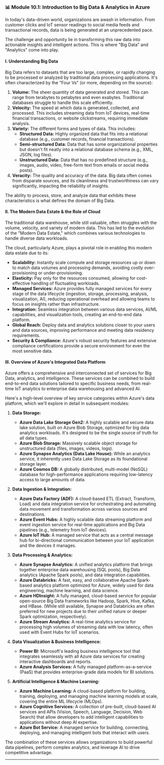 ### **📊 Module 10.1: Introduction to Big Data & Analytics in Azure**

In today's data-driven world, organizations are awash in information. From customer clicks and IoT sensor readings to social media feeds and transactional records, data is being generated at an unprecedented pace. 

The challenge and opportunity lie in transforming this raw data into actionable insights and intelligent actions. This is where "Big Data" and "Analytics" come into play.

#### **I. Understanding Big Data**

Big Data refers to datasets that are too large, complex, or rapidly changing to be processed or analyzed by traditional data processing applications. It's often characterized by the "Four Vs" (or more, depending on the source):

1.  **Volume:** The sheer quantity of data generated and stored. This can range from terabytes to petabytes and even exabytes. Traditional databases struggle to handle this scale efficiently.
2.  **Velocity:** The speed at which data is generated, collected, and processed. This includes streaming data from IoT devices, real-time financial transactions, or website clickstreams, requiring immediate analysis.
3.  **Variety:** The different forms and types of data. This includes:
    * **Structured Data:** Highly organized data that fits into a relational database (e.g., customer records, financial transactions).
    * **Semi-structured Data:** Data that has some organizational properties but doesn't fit neatly into a relational database schema (e.g., XML, JSON, log files).
    * **Unstructured Data:** Data that has no predefined structure (e.g., images, audio, video, free-form text from emails or social media posts).
4.  **Veracity:** The quality and accuracy of the data. Big data often comes from disparate sources, and its cleanliness and trustworthiness can vary significantly, impacting the reliability of insights.

The ability to process, store, and analyze data that exhibits these characteristics is what defines the domain of Big Data.

#### **II. The Modern Data Estate & the Role of Cloud**

The traditional data warehouse, while still valuable, often struggles with the volume, velocity, and variety of modern data. This has led to the evolution of the "Modern Data Estate," which combines various technologies to handle diverse data workloads.

The cloud, particularly Azure, plays a pivotal role in enabling this modern data estate due to its:

* **Scalability:** Instantly scale compute and storage resources up or down to match data volumes and processing demands, avoiding costly over-provisioning or under-provisioning.
* **Elasticity:** Pay only for the resources consumed, allowing for cost-effective handling of fluctuating workloads.
* **Managed Services:** Azure provides fully managed services for every stage of the data lifecycle (ingestion, storage, processing, analysis, visualization, AI), reducing operational overhead and allowing teams to focus on insights rather than infrastructure.
* **Integration:** Seamless integration between various data services, AI/ML capabilities, and visualization tools, creating an end-to-end data platform.
* **Global Reach:** Deploy data and analytics solutions closer to your users and data sources, improving performance and meeting data residency requirements.
* **Security & Compliance:** Azure's robust security features and extensive compliance certifications provide a secure environment for even the most sensitive data.

#### **III. Overview of Azure's Integrated Data Platform**

Azure offers a comprehensive and interconnected set of services for Big Data, analytics, and intelligence. These services can be combined to build end-to-end data solutions tailored to specific business needs, from real-time IoT analytics to enterprise data warehousing and advanced AI.

Here's a high-level overview of key service categories within Azure's data platform, which we'll explore in detail in subsequent modules:

1.  **Data Storage:**
    * **Azure Data Lake Storage Gen2:** A highly scalable and secure data lake solution, built on Azure Blob Storage, optimized for big data analytics workloads. It's designed to be the single source of truth for all data types.
    * **Azure Blob Storage:** Massively scalable object storage for unstructured data (files, images, videos, logs).
    * **Azure Synapse Analytics (Data Lake House):** While an analytics service, it inherently uses Data Lake Storage as its foundational storage layer.
    * **Azure Cosmos DB:** A globally distributed, multi-model (NoSQL) database for high-performance applications requiring low-latency access to large amounts of data.

2.  **Data Ingestion & Integration:**
    * **Azure Data Factory (ADF):** A cloud-based ETL (Extract, Transform, Load) and data integration service for orchestrating and automating data movement and transformation across various sources and destinations.
    * **Azure Event Hubs:** A highly scalable data streaming platform and event ingestion service for real-time applications and Big Data pipelines (e.g., telemetry from IoT devices).
    * **Azure IoT Hub:** A managed service that acts as a central message hub for bi-directional communication between your IoT application and the devices it manages.

3.  **Data Processing & Analytics:**
    * **Azure Synapse Analytics:** A unified analytics platform that brings together enterprise data warehousing (SQL pools), Big Data analytics (Apache Spark pools), and data integration capabilities.
    * **Azure Databricks:** A fast, easy, and collaborative Apache Spark-based analytics platform optimized for Azure, widely used for data engineering, machine learning, and data science.
    * **Azure HDInsight:** A fully managed, cloud-based service for popular open-source Big Data frameworks like Hadoop, Spark, Hive, Kafka, and HBase. (While still available, Synapse and Databricks are often preferred for new projects due to their unified nature or deeper Spark optimization, respectively).
    * **Azure Stream Analytics:** A real-time analytics service for processing high volumes of streaming data with low latency, often used with Event Hubs for IoT scenarios.

4.  **Data Visualization & Business Intelligence:**
    * **Power BI:** Microsoft's leading business intelligence tool that integrates seamlessly with all Azure data services for creating interactive dashboards and reports.
    * **Azure Analysis Services:** A fully managed platform-as-a-service (PaaS) that provides enterprise-grade data models for BI solutions.

5.  **Artificial Intelligence & Machine Learning:**
    * **Azure Machine Learning:** A cloud-based platform for building, training, deploying, and managing machine learning models at scale, covering the entire ML lifecycle (MLOps).
    * **Azure Cognitive Services:** A collection of pre-built, cloud-based AI services and APIs (Vision, Speech, Language, Decision, Web Search) that allow developers to add intelligent capabilities to applications without deep AI expertise.
    * **Azure Bot Service:** A managed service for building, connecting, deploying, and managing intelligent bots that interact with users.

The combination of these services allows organizations to build powerful data pipelines, perform complex analytics, and leverage AI to drive competitive advantage.

---
